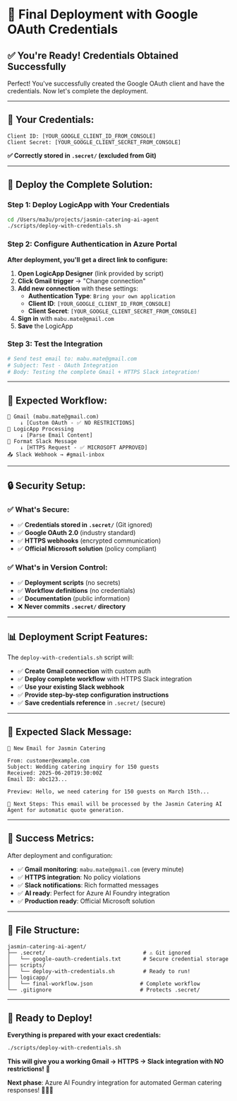# 🎉 Final Deployment with Google OAuth Credentials

## ✅ **You're Ready! Credentials Obtained Successfully**

Perfect! You've successfully created the Google OAuth client and have the credentials. Now let's complete the deployment.

---

## 🔑 **Your Credentials:**
```
Client ID: [YOUR_GOOGLE_CLIENT_ID_FROM_CONSOLE]
Client Secret: [YOUR_GOOGLE_CLIENT_SECRET_FROM_CONSOLE]
```

**✅ Correctly stored in `.secret/` (excluded from Git)**

---

## 🚀 **Deploy the Complete Solution:**

### **Step 1: Deploy LogicApp with Your Credentials**
```bash
cd /Users/ma3u/projects/jasmin-catering-ai-agent
./scripts/deploy-with-credentials.sh
```

### **Step 2: Configure Authentication in Azure Portal**
**After deployment, you'll get a direct link to configure:**

1. **Open LogicApp Designer** (link provided by script)
2. **Click Gmail trigger** → "Change connection"
3. **Add new connection** with these settings:
   - **Authentication Type**: `Bring your own application`
   - **Client ID**: `[YOUR_GOOGLE_CLIENT_ID_FROM_CONSOLE]`
   - **Client Secret**: `[YOUR_GOOGLE_CLIENT_SECRET_FROM_CONSOLE]`
4. **Sign in** with `mabu.mate@gmail.com`
5. **Save** the LogicApp

### **Step 3: Test the Integration**
```bash
# Send test email to: mabu.mate@gmail.com
# Subject: Test - OAuth Integration  
# Body: Testing the complete Gmail + HTTPS Slack integration!
```

---

## 🎯 **Expected Workflow:**

```
📧 Gmail (mabu.mate@gmail.com)
    ↓ [Custom OAuth - ✅ NO RESTRICTIONS]
🔄 LogicApp Processing
    ↓ [Parse Email Content]
💬 Format Slack Message
    ↓ [HTTPS Request - ✅ MICROSOFT APPROVED]  
📤 Slack Webhook → #gmail-inbox
```

---

## 🔒 **Security Setup:**

### **✅ What's Secure:**
- ✅ **Credentials stored in `.secret/`** (Git ignored)
- ✅ **Google OAuth 2.0** (industry standard)
- ✅ **HTTPS webhooks** (encrypted communication)
- ✅ **Official Microsoft solution** (policy compliant)

### **✅ What's in Version Control:**
- ✅ **Deployment scripts** (no secrets)
- ✅ **Workflow definitions** (no credentials)
- ✅ **Documentation** (public information)
- ❌ **Never commits `.secret/` directory**

---

## 📊 **Deployment Script Features:**

The `deploy-with-credentials.sh` script will:
- ✅ **Create Gmail connection** with custom auth
- ✅ **Deploy complete workflow** with HTTPS Slack integration
- ✅ **Use your existing Slack webhook**
- ✅ **Provide step-by-step configuration instructions**
- ✅ **Save credentials reference** in `.secret/` (secure)

---

## 🧪 **Expected Slack Message:**

```
📧 New Email for Jasmin Catering

From: customer@example.com
Subject: Wedding catering inquiry for 150 guests
Received: 2025-06-20T19:30:00Z
Email ID: abc123...

Preview: Hello, we need catering for 150 guests on March 15th...

🤖 Next Steps: This email will be processed by the Jasmin Catering AI Agent for automatic quote generation.
```

---

## 🎯 **Success Metrics:**

After deployment and configuration:
- ✅ **Gmail monitoring**: `mabu.mate@gmail.com` (every minute)
- ✅ **HTTPS integration**: No policy violations  
- ✅ **Slack notifications**: Rich formatted messages
- ✅ **AI ready**: Perfect for Azure AI Foundry integration
- ✅ **Production ready**: Official Microsoft solution

---

## 📁 **File Structure:**
```
jasmin-catering-ai-agent/
├── .secret/                               # ⚠️ Git ignored
│   └── google-oauth-credentials.txt       # Secure credential storage
├── scripts/
│   └── deploy-with-credentials.sh         # Ready to run!
├── logicapp/
│   └── final-workflow.json               # Complete workflow
└── .gitignore                            # Protects .secret/
```

---

## 🚀 **Ready to Deploy!**

**Everything is prepared with your exact credentials:**

```bash
./scripts/deploy-with-credentials.sh
```

**This will give you a working Gmail → HTTPS → Slack integration with NO restrictions!** 🎉

**Next phase**: Azure AI Foundry integration for automated German catering responses! 🤖🇩🇪
